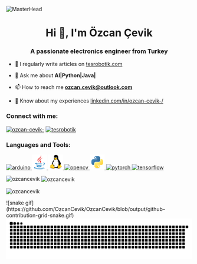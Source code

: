 ![MasterHead](https://media.licdn.com/dms/image/D4D16AQEdKdTzjWnTNA/profile-displaybackgroundimage-shrink_350_1400/0/1722028645712?e=1727913600&v=beta&t=v8HmY7gJx4fL8b5O5hKStzdpsutxJgwP9zRvejJ4zis)
<h1 align="center">Hi 👋, I'm Özcan Çevik</h1>
<h3 align="center">A passionate electronics engineer from Turkey</h3>

- 📝 I regularly write articles on [tesrobotik.com](tesrobotik.com)

- 💬 Ask me about **AI|Python|Java|**

- 📫 How to reach me **ozcan.cevik@outlook.com**

- 📄 Know about my experiences [linkedin.com/in/ozcan-cevik-/](linkedin.com/in/ozcan-cevik-/)

<h3 align="left">Connect with me:</h3>
<p align="left">
<a href="https://linkedin.com/in/ozcan-cevik-" target="blank"><img align="center" src="https://raw.githubusercontent.com/rahuldkjain/github-profile-readme-generator/master/src/images/icons/Social/linked-in-alt.svg" alt="ozcan-cevik-" height="30" width="40" /></a>
<a href="https://instagram.com/tesrobotik" target="blank"><img align="center" src="https://raw.githubusercontent.com/rahuldkjain/github-profile-readme-generator/master/src/images/icons/Social/instagram.svg" alt="tesrobotik" height="30" width="40" /></a>
</p>

<h3 align="left">Languages and Tools:</h3>
<p align="left"> <a href="https://www.arduino.cc/" target="_blank" rel="noreferrer"> <img src="https://cdn.worldvectorlogo.com/logos/arduino-1.svg" alt="arduino" width="40" height="40"/> </a> <a href="https://www.java.com" target="_blank" rel="noreferrer"> <img src="https://raw.githubusercontent.com/devicons/devicon/master/icons/java/java-original.svg" alt="java" width="40" height="40"/> </a> <a href="https://www.linux.org/" target="_blank" rel="noreferrer"> <img src="https://raw.githubusercontent.com/devicons/devicon/master/icons/linux/linux-original.svg" alt="linux" width="40" height="40"/> </a> <a href="https://opencv.org/" target="_blank" rel="noreferrer"> <img src="https://www.vectorlogo.zone/logos/opencv/opencv-icon.svg" alt="opencv" width="40" height="40"/> </a> <a href="https://www.python.org" target="_blank" rel="noreferrer"> <img src="https://raw.githubusercontent.com/devicons/devicon/master/icons/python/python-original.svg" alt="python" width="40" height="40"/> </a> <a href="https://pytorch.org/" target="_blank" rel="noreferrer"> <img src="https://www.vectorlogo.zone/logos/pytorch/pytorch-icon.svg" alt="pytorch" width="40" height="40"/> </a> <a href="https://www.tensorflow.org" target="_blank" rel="noreferrer"> <img src="https://www.vectorlogo.zone/logos/tensorflow/tensorflow-icon.svg" alt="tensorflow" width="40" height="40"/> </a> </p>

<p><img align="left" src="https://github-readme-stats.vercel.app/api/top-langs?username=ozcancevik&show_icons=true&locale=en&layout=compact" alt="ozcancevik" /></p>

<p>&nbsp;<img align="center" src="https://github-readme-stats.vercel.app/api?username=ozcancevik&show_icons=true&locale=en" alt="ozcancevik" /></p>

<p><img align="center" src="https://github-readme-streak-stats.herokuapp.com/?user=ozcancevik&" alt="ozcancevik" /></p>
![snake gif](https://github.com/OzcanCevik/OzcanCevik/blob/output/github-contribution-grid-snake.gif)

<picture>
  <source media="(prefers-color-scheme: dark)" srcset="https://raw.githubusercontent.com/CagatayAkkas/CagatayAkkas/output/github-contribution-grid-snake-dark.svg">
  <source media="(prefers-color-scheme: light)" srcset="https://raw.githubusercontent.com/CagatayAkkas/CagatayAkkas/output/github-contribution-grid-snake.svg">
  <img alt="github contribution grid snake animation" src="https://raw.githubusercontent.com/CagatayAkkas/CagatayAkkas/output/github-contribution-grid-snake.svg">
</picture>
